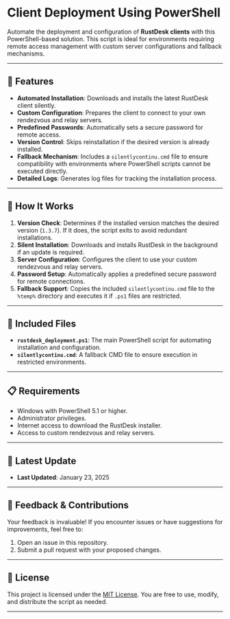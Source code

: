 # **Client Deployment Using PowerShell**

Automate the deployment and configuration of **RustDesk clients** with this PowerShell-based solution. This script is ideal for environments requiring remote access management with custom server configurations and fallback mechanisms.

---

## **🎯 Features**
- **Automated Installation**: Downloads and installs the latest RustDesk client silently.
- **Custom Configuration**: Prepares the client to connect to your own rendezvous and relay servers.
- **Predefined Passwords**: Automatically sets a secure password for remote access.
- **Version Control**: Skips reinstallation if the desired version is already installed.
- **Fallback Mechanism**: Includes a `silentlycontinu.cmd` file to ensure compatibility with environments where PowerShell scripts cannot be executed directly.
- **Detailed Logs**: Generates log files for tracking the installation process.

---

## **🚀 How It Works**
1. **Version Check**: Determines if the installed version matches the desired version (`1.3.7`). If it does, the script exits to avoid redundant installations.
2. **Silent Installation**: Downloads and installs RustDesk in the background if an update is required.
3. **Server Configuration**: Configures the client to use your custom rendezvous and relay servers.
4. **Password Setup**: Automatically applies a predefined secure password for remote connections.
5. **Fallback Support**: Copies the included `silentlycontinu.cmd` file to the `%temp%` directory and executes it if `.ps1` files are restricted.

---

## **📄 Included Files**
- **`rustdesk_deployment.ps1`**: The main PowerShell script for automating installation and configuration.
- **`silentlycontinu.cmd`**: A fallback CMD file to ensure execution in restricted environments.

---

## **📋 Requirements**
- Windows with PowerShell 5.1 or higher.
- Administrator privileges.
- Internet access to download the RustDesk installer.
- Access to custom rendezvous and relay servers.

---

## **📆 Latest Update**
- **Last Updated**: January 23, 2025  

---

## **💬 Feedback & Contributions**
Your feedback is invaluable! If you encounter issues or have suggestions for improvements, feel free to:
1. Open an issue in this repository.
2. Submit a pull request with your proposed changes.

---

## **📜 License**
This project is licensed under the [MIT License](LICENSE). You are free to use, modify, and distribute the script as needed.

---
